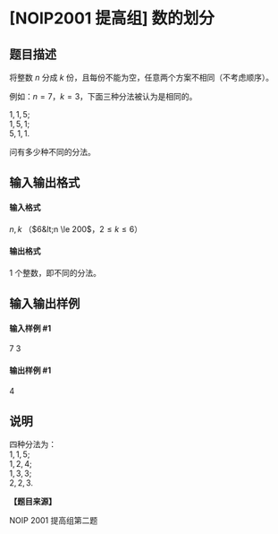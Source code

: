 
# [NOIP2001 提高组] 数的划分
## 题目描述
将整数 $n$ 分成 $k$ 份，且每份不能为空，任意两个方案不相同（不考虑顺序）。

例如：$n=7$，$k=3$，下面三种分法被认为是相同的。

$1,1,5$;   
$1,5,1$;   
$5,1,1$.

问有多少种不同的分法。

## 输入输出格式
#### 输入格式

$n,k$ （$6&lt;n \le 200$，$2  \le k  \le  6$）

#### 输出格式

$1$ 个整数，即不同的分法。

## 输入输出样例
#### 输入样例 #1
7 3

#### 输出样例 #1
4

## 说明
四种分法为：  
$1,1,5$;  
$1,2,4$;  
$1,3,3$;  
$2,2,3$.

**【题目来源】**

NOIP 2001 提高组第二题
